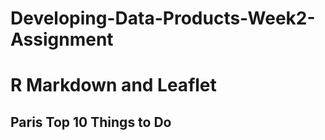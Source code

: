 # Developing-Data-Products-Week2-Assignment
# R Markdown and Leaflet 

## Paris Top 10 Things to Do
